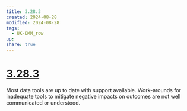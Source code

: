 ```yaml
---
title: 3.28.3
created: 2024-08-28
modified: 2024-08-28
tags:
  - UK-DMM_row
up: 
share: true
---
```

# [3.28.3](3.28.3.md)

Most data tools are up to date with support available. Work-arounds for inadequate tools to mitigate negative impacts on outcomes are not well communicated or understood.
